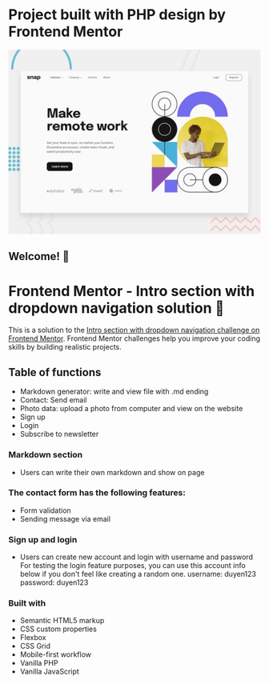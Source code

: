 # Project built with PHP design by Frontend Mentor

![Design preview for the Intro section with dropdown navigation coding challenge](./design/desktop-preview.jpg)

## Welcome! 👋

# Frontend Mentor - Intro section with dropdown navigation solution 🚀

This is a solution to the [Intro section with dropdown navigation challenge on Frontend Mentor](https://www.frontendmentor.io/challenges/intro-section-with-dropdown-navigation-ryaPetHE5). Frontend Mentor challenges help you improve your coding skills by building realistic projects.

## Table of functions

- Markdown generator: write and view file with .md ending
- Contact: Send email
- Photo data: upload a photo from computer and view on the website
- Sign up
- Login
- Subscribe to newsletter

### Markdown section

- Users can write their own markdown and show on page

### The contact form has the following features:

- Form validation
- Sending message via email

### Sign up and login

- Users can create new account and login with username and password
  For testing the login feature purposes, you can use this account info below if you don't feel like creating a random one.
  username: duyen123
  password: duyen123

### Built with

- Semantic HTML5 markup
- CSS custom properties
- Flexbox
- CSS Grid
- Mobile-first workflow
- Vanilla PHP
- Vanilla JavaScript
